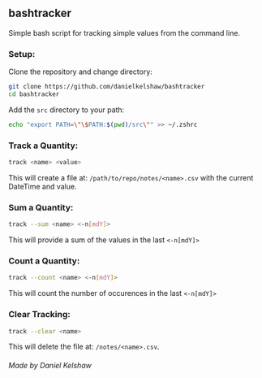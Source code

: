 ## **bashtracker**
Simple bash script for tracking simple values from the command line.

### **Setup:**

Clone the repository and change directory:

```bash
git clone https://github.com/danielkelshaw/bashtracker
cd bashtracker
```

Add the `src` directory to your path:

```bash
echo "export PATH=\"\$PATH:$(pwd)/src\"" >> ~/.zshrc
```

### **Track a Quantity:**

```bash
track <name> <value>
```

This will create a file at: `/path/to/repo/notes/<name>.csv` with the current DateTime and value.

### **Sum a Quantity:**

```bash
track --sum <name> <-n[mdY]>
```

This will provide a sum of the values in the last `<-n[mdY]>`

### **Count a Quantity:**

```bash
track --count <name> <-n[mdY]>
```

This will count the number of occurences in the last `<-n[mdY]>`

### **Clear Tracking:**

```bash
track --clear <name>
```

This will delete the file at: `/notes/<name>.csv`.

###### Made by Daniel Kelshaw
